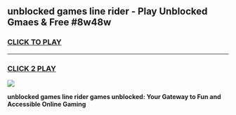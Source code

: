
## unblocked games line rider - Play Unblocked Gmaes & Free #8w48w
<h3>
<a href="https://news.freeplayer.one?title=unblocked_games_line_rider&ref=24F">CLICK TO PLAY</a></h3>
<hr>

<h3>
<a href="https://news.freeplayer.one?title=unblocked_games_line_rider&ref=24F">CLICK 2 PLAY</a>
  
</h3>

<a href="https://news.freeplayer.one?title=unblocked_games_line_rider&ref=24F/"><img src="https://clearcache.store/games.png"></a>


**unblocked games line rider games unblocked: Your Gateway to Fun and Accessible Online Gaming**
